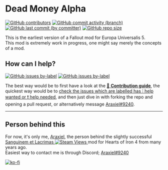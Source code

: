 # Dead Money Alpha
[![GitHub contributors](https://img.shields.io/github/contributors/araxiel/EU5-Dead-Money)](https://github.com/Araxiel/EU5-Dead-Money/graphs/contributors) [![GitHub commit activity (branch)](https://img.shields.io/github/commit-activity/t/araxiel/EU5-Dead-Money) ![GitHub last commit (by committer)](https://img.shields.io/github/last-commit/araxiel/EU5-Dead-Money)](https://github.com/Araxiel/EU5-Dead-Money/commits/development) [![GitHub repo size](https://img.shields.io/github/repo-size/araxiel/EU5-Dead-Money)](https://github.com/Araxiel/EU5-Dead-Money/pulse)
 
This is the earliest version of a Fallout mod for Europa Universalis 5.<br>
This mod is extremely work in progress, one might say merely the concepts of a mod.

## How can I help?
[![GitHub issues by-label](https://img.shields.io/github/issues-raw/araxiel/EU5-Dead-Money/help%20wanted)](https://github.com/Araxiel/EU5-Dead-Money/issues?q=is%3Aissue+is%3Aopen+label%3A%22help+wanted%22) [![GitHub issues by-label](https://img.shields.io/github/issues-raw/araxiel/EU5-Dead-Money/help%20needed%20%E2%9D%97)](https://github.com/Araxiel/EU5-Dead-Money/issues?q=is%3Aissue+is%3Aopen+label%3A%22help+needed+%E2%9D%97%22)

The best way would be to first have a look at the [:page_facing_up: **Contribution guide**](https://github.com/Araxiel/EU5-Dead-Money/blob/development/.github/CONTRIBUTING.md), the quickest way would be to [check the issues which are labelled has :grey_exclamation: help wanted or :exclamation: help needed](https://github.com/Araxiel/EU5-Dead-Money/issues?q=is%3Aopen+label%3A%22help+needed+%E2%9D%97%22%2C%22help+wanted%22%2Cno%3Aassignee+), and then just dive in with forking the repo and opening a pull request, or alternatively message [Araxiel#9240](https://discord.com/users/198974323480985601).

---

## Person behind this
For now, it's only me, [Araxiel](https://www.github.com/Araxiel), the person behind the slightly successful [Sanguinem et Lacrimas ![Steam Views](https://img.shields.io/steam/views/891139945?logo=steam)
](https://github.com/Isenreik/IR-HoI4-Sanguinem-et-Lacrimas) mod for Hearts of Iron 4 from many years ago. <br>
Easiest way to contact me is through Discord; [Araxiel#9240](https://discord.com/users/198974323480985601)

[![ko-fi](https://i.imgur.com/oq8l7M4.png)](https://ko-fi.com/V7V5JAG7A)
